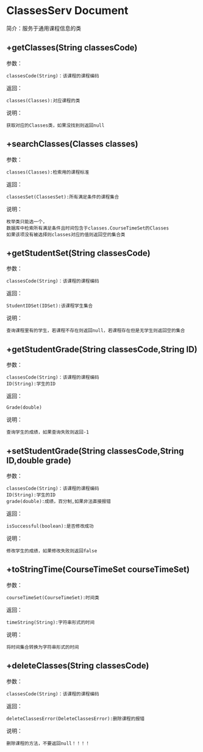 # ClassesServ Document

简介：服务于通用课程信息的类

## +getClasses(String classesCode)

参数：

    classesCode(String)：该课程的课程编码

返回：

    classes(Classes):对应课程的类

说明：

    获取对应的Classes类，如果没找到则返回null

## +searchClasses(Classes classes)

参数：

    classes(Classes):检索用的课程标准

返回：

    classesSet(ClassesSet):所有满足条件的课程集合

说明：

    枚举类只能选一个，
    数据库中检索所有满足条件且时间包含于classes.CourseTimeSet的Classes
    如果该项没有被选择则classes对应的值则返回空的集合类

## +getStudentSet(String classesCode)

参数：

    classesCode(String)：该课程的课程编码

返回：

    StudentIDSet(IDSet):该课程学生集合

说明：

    查询课程里有的学生，若课程不存在则返回null，若课程存在但是无学生则返回空的集合

## +getStudentGrade(String classesCode,String ID)

参数：

    classesCode(String)：该课程的课程编码
    ID(String):学生的ID

返回：

    Grade(double)

说明：

    查询学生的成绩，如果查询失败则返回-1

## +setStudentGrade(String classesCode,String ID,double grade)

参数：

    classesCode(String)：该课程的课程编码
    ID(String):学生的ID
    grade(double):成绩，百分制,如果非法直接报错

返回：

    isSuccessful(boolean):是否修改成功

说明：

    修改学生的成绩，如果修改失败则返回false

## +toStringTime(CourseTimeSet courseTimeSet)

参数：

    courseTimeSet(CourseTimeSet):时间类

返回：

    timeString(String):字符串形式的时间

说明：

    将时间集合转换为字符串形式的时间

## +deleteClasses(String classesCode)

参数：

    classesCode(String)：该课程的课程编码

返回：

    deleteClassesError(DeleteClassesError):删除课程的报错

说明：

    删除课程的方法，不要返回null！！！！